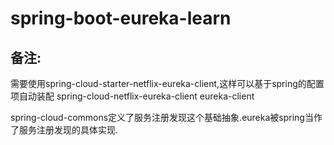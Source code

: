 # spring-boot-eureka-learn



## 备注:
需要使用spring-cloud-starter-netflix-eureka-client,这样可以基于spring的配置项自动装配
spring-cloud-netflix-eureka-client
eureka-client

spring-cloud-commons定义了服务注册发现这个基础抽象.eureka被spring当作了服务注册发现的具体实现.